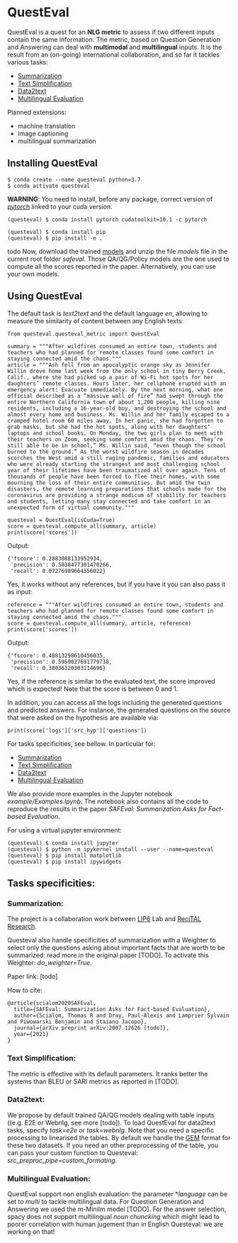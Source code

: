 # QuestEval

QuestEval is a quest for an **NLG metric** to assess if two different inputs contain the same information. The metric, based on Question Generation and Answering can deal with **multimodal** and **multilingual** inputs. 
It is the result from an (on-going) international collaboration, and so far it tackles various tasks:

- [Summarization](#summarization)
- [Text Simplification](#text-simplification)
- [Data2text](#data2text)
- [Multilingual Evaluation](#multilingual-evaluation)

Planned extensions: 
- machine translation
- image captioning 
- multilingual summarization

## Installing QuestEval
```
$ conda create --name questeval python=3.7
$ conda activate questeval
```
**WARNING**: You need to install, before any package, correct version of [pytorch](https://pytorch.org/get-started/locally/#start-locally) linked to your cuda version.
```
(questeval) $ conda install pytorch cudatoolkit=10.1 -c pytorch
```

```
(questeval) $ conda install pip
(questeval) $ pip install -e .
```

todo
Now, download the trained [models](https://drive.google.com/file/d/1CnFImB39vIYAxYtqNecPk3s1jjv1o3zr/view?usp=sharing) and unzip the file *models* file in the current root folder *safeval*.
Those QA/QG/Policy models are the one used to compute all the scores reported in the paper. Alternatively, you can use your own models.

## Using QuestEval 

The default task is *text2text* and the default language *en*, allowing to measure the similarity of content between any English texts:

```
from questeval.questeval_metric import QuestEval

summary = """After wildfires consumed an entire town, students and teachers who had planned for remote classes found some comfort in staying connected amid the chaos."""
article = """Ash fell from an apocalyptic orange sky as Jennifer Willin drove home last week from the only school in tiny Berry Creek, Calif., where she had picked up a pair of Wi-Fi hot spots for her daughters’ remote classes. Hours later, her cellphone erupted with an emergency alert: Evacuate immediately. By the next morning, what one official described as a “massive wall of fire” had swept through the entire Northern California town of about 1,200 people, killing nine residents, including a 16-year-old boy, and destroying the school and almost every home and business. Ms. Willin and her family escaped to a cramped hotel room 60 miles away. In her panic, she had forgotten to grab masks, but she had the hot spots, along with her daughters’ laptops and school books. On Monday, the two girls plan to meet with their teachers on Zoom, seeking some comfort amid the chaos. They’re still able to be in school,” Ms. Willin said, “even though the school burned to the ground.” As the worst wildfire season in decades scorches the West amid a still raging pandemic, families and educators who were already starting the strangest and most challenging school year of their lifetimes have been traumatized all over again. Tens of thousands of people have been forced to flee their homes, with some mourning the loss of their entire communities. But amid the twin disasters, the remote learning preparations that schools made for the coronavirus are providing a strange modicum of stability for teachers and students, letting many stay connected and take comfort in an unexpected form of virtual community."""

questeval = QuestEval(isCuda=True)
score = questeval.compute_all(summary, article)
print(score['scores'])
```
Output:
```
{'fscore': 0.2883088133952934,
 'precision': 0.5038477301470266,
 'recall': 0.07276989664356022}
```

Yes, it works without any references, but if you have it you can also pass it as input:
```
reference = """After wildfires consumed an entire town, students and teachers who had planned for remote classes found some comfort in staying connected amid the chaos."""
score = questeval.compute_all(summary, article, reference)
print(score['scores'])
```
Output:
```
{'fscore': 0.48813298610456035,
 'precision': 0.5959027691779738,
 'recall': 0.38036320303114696}
```
Yes, if the reference is similar to the evaluated text, the score improved which is expected! Note that the score is between 0 and 1.

In addition, you can access all the logs including the generated questions and predicted answers. For instance, the generated questions on the source that were asked on the hypothesis are available via:
```
print(score['logs']['src_hyp']['questions'])
```


For tasks specificities, see bellow. In particular for:
- [Summarization](#summarization)
- [Text Simplification](#text-simplification)
- [Data2text](#data2text)
- [Multilingual Evaluation](#multilingual-evaluation)

We also provide more examples in the Jupyter notebook *example/Examples.ipynb*. The notebook also contains all the code to reproduce the results in the paper *SAFEval: Summarization Asks for Fact-based Evaluation*.

For using a virtual jupyter environment:

```
(questeval) $ conda install jupyter
(questeval) $ python -m ipykernel install --user --name=questeval
(questeval) $ pip install matplotlib
(questeval) $ pip install ipywidgets
```

## Tasks specificities:

### Summarization:
The project is a collaboration work between [LIP6](https://mlia.lip6.fr/) Lab and [ReciTAL Research](https://recital.ai/en/research-development/).

Questeval also handle specificities of summarization with a Weighter to select only the questions asking about important facts that are worth to be summarized: read more in the original paper [TODO]. To activate this Weighter: *do_weighter=True*.

Paper link: [todo]

How to cite:
```
@article{scialom2020SAFEval,
  title={SAFEval: Summarization Asks for Fact-based Evaluation},
  author={Scialom, Thomas R and Dray, Paul-Alexis and Lamprier Sylvain and Piwowarski Benjamin and Staiano Jacopo},
  journal={arXiv preprint arXiv:2007.12626 [todo]},
  year={2021}
}
```

### Text Simplification:

The metric is effective with its default parameters. It ranks better the systems than BLEU or SARI metrics as reported in [TODO].


### Data2text:

We propose by default trained QA/QG models dealing with table inputs ((e.g. E2E or Webnlg, see more [todo]). To load QuestEval for data2text tasks, specify *task=e2e* or *task=webnlg*. Note that you need a specific processing to linearised the tables. By default we handle the [GEM](https://gem-benchmark.com/) format for these two datasets. If you need an other preprocessing of the table, you can pass your custom function to Questeval: *src_preproc_pipe=custom_formating*.

### Multilingual Evaluation:

QuestEval support non english evaluation: the parameter **language* can be set to *multi* to tackle multilingual data. For Question Generation and Answering we used the m-Minilm model [TODO]. For the answer selection, spacy does not support multilingual *noun chuncking* which might lead to poorer correlation with human jugement than in English Questeval: we are working on that!


